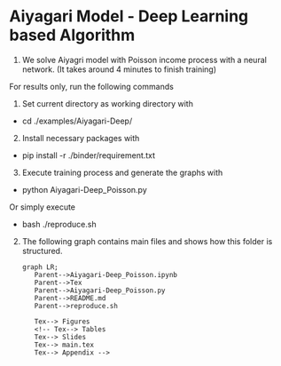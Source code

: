 # Aiyagari Model - Deep Learning based Algorithm

1. We solve Aiyagri model with Poisson income process with a neural network.  (It takes around 4 minutes to finish training)

For results only, run the following commands
1. Set current directory as working directory with 
* cd ./examples/Aiyagari-Deep/
2. Install necessary packages with 
* pip install -r ./binder/requirement.txt
3. Execute training process and generate the graphs with 
* python Aiyagari-Deep_Poisson.py


Or simply execute 

* bash ./reproduce.sh


2. The following graph contains main files and shows how this folder is structured.

   ```mermaid
   graph LR;
      Parent-->Aiyagari-Deep_Poisson.ipynb
      Parent-->Tex
      Parent-->Aiyagari-Deep_Poisson.py
      Parent-->README.md
      Parent-->reproduce.sh
     
      Tex--> Figures
      <!-- Tex--> Tables
      Tex--> Slides
      Tex--> main.tex
      Tex--> Appendix -->
   
   ```